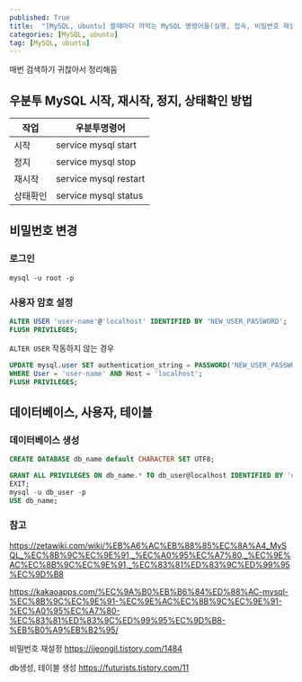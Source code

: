 ```yaml
---
published: True
title:  "[MySQL, ubuntu] 쓸때마다 까먹는 MySQL 명령어들(실행, 접속, 비밀번호 재설정)"
categories: [MySQL, ubuntu]
tag: [MySQL, ubuntu]
---
```



매번 검색하기 귀찮아서 정리해둠  

## 우분투 MySQL 시작, 재시작, 정지, 상태확인 방법  

|작업|우분투명령어|  
|---|---|  
|시작|service mysql start|
|정지|service mysql stop|
|재시작|service mysql restart|
|상태확인|service mysql status|

## 비밀번호 변경

### 로그인
```
mysql -u root -p
```

### 사용자 암호 설정
```sql
ALTER USER 'user-name'@'localhost' IDENTIFIED BY 'NEW_USER_PASSWORD';
FLUSH PRIVILEGES;
```
```ALTER USER``` 작동하지 않는 경우
```sql
UPDATE mysql.user SET authentication_string = PASSWORD('NEW_USER_PASSWORD')
WHERE User = 'user-name' AND Host = 'localhost';
FLUSH PRIVILEGES;
```

## 데이터베이스, 사용자, 테이블

### 데이터베이스 생성
```sql
CREATE DATABASE db_name default CHARACTER SET UTF8; 
```

```sql
GRANT ALL PRIVILEGES ON db_name.* TO db_user@localhost IDENTIFIED BY 'user';
EXIT;
mysql -u db_user -p
USE db_name;
```


### 참고

<https://zetawiki.com/wiki/%EB%A6%AC%EB%88%85%EC%8A%A4_MySQL_%EC%8B%9C%EC%9E%91,_%EC%A0%95%EC%A7%80,_%EC%9E%AC%EC%8B%9C%EC%9E%91,_%EC%83%81%ED%83%9C%ED%99%95%EC%9D%B8>

<https://kakaoapps.com/%EC%9A%B0%EB%B6%84%ED%88%AC-mysql-%EC%8B%9C%EC%9E%91-%EC%9E%AC%EC%8B%9C%EC%9E%91-%EC%A0%95%EC%A7%80-%EC%83%81%ED%83%9C%ED%99%95%EC%9D%B8-%EB%B0%A9%EB%B2%95/>


비밀번호 재설정
<https://jjeongil.tistory.com/1484>

db생성, 테이블 생성
<https://futurists.tistory.com/11>